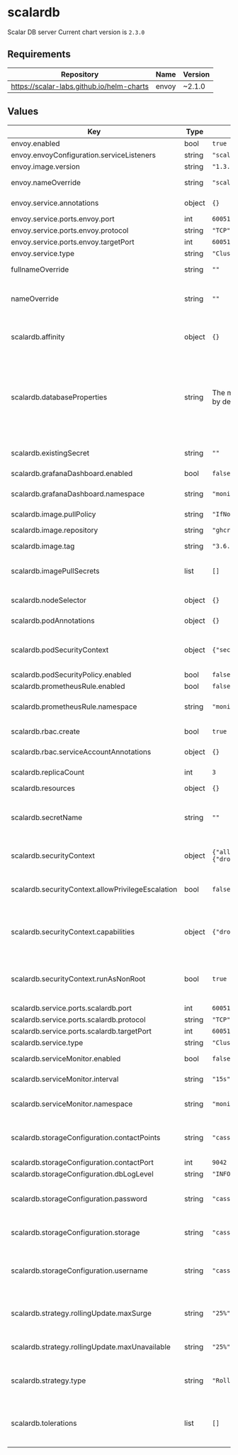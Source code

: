 # scalardb

Scalar DB server
Current chart version is `2.3.0`

## Requirements

| Repository | Name | Version |
|------------|------|---------|
| https://scalar-labs.github.io/helm-charts | envoy | ~2.1.0 |

## Values

| Key | Type | Default | Description |
|-----|------|---------|-------------|
| envoy.enabled | bool | `true` | enable envoy |
| envoy.envoyConfiguration.serviceListeners | string | `"scalardb-service:60051"` | list of service name and port |
| envoy.image.version | string | `"1.3.0"` | Docker tag |
| envoy.nameOverride | string | `"scalardb"` | String to partially override envoy.fullname template |
| envoy.service.annotations | object | `{}` | Service annotations, e.g: prometheus, etc. |
| envoy.service.ports.envoy.port | int | `60051` | envoy public port |
| envoy.service.ports.envoy.protocol | string | `"TCP"` | envoy protocol |
| envoy.service.ports.envoy.targetPort | int | `60051` | envoy k8s internal name |
| envoy.service.type | string | `"ClusterIP"` | service types in kubernetes |
| fullnameOverride | string | `""` | String to fully override scalardb.fullname template |
| nameOverride | string | `""` | String to partially override scalardb.fullname template (will maintain the release name) |
| scalardb.affinity | object | `{}` | The affinity/anti-affinity feature, greatly expands the types of constraints you can express. |
| scalardb.databaseProperties | string | The minimum template of database.properties is set by default. | The database.properties is created based on the values of scalardb.storageConfiguration by default. If you want to customize database.properties, you can override this value with your database.properties. |
| scalardb.existingSecret | string | `""` | Name of existing secret to use for storing database username and password. |
| scalardb.grafanaDashboard.enabled | bool | `false` | Enable grafana dashboard. |
| scalardb.grafanaDashboard.namespace | string | `"monitoring"` | Which namespace grafana dashboard is located. by default monitoring. |
| scalardb.image.pullPolicy | string | `"IfNotPresent"` | Specify a image pulling policy. |
| scalardb.image.repository | string | `"ghcr.io/scalar-labs/scalardb-server"` | Docker image reposiory of Scalar DB server. |
| scalardb.image.tag | string | `"3.6.0"` | Docker tag of the image. |
| scalardb.imagePullSecrets | list | `[]` | Optionally specify an array of imagePullSecrets. Secrets must be manually created in the namespace. |
| scalardb.nodeSelector | object | `{}` | nodeSelector is form of node selection constraint. |
| scalardb.podAnnotations | object | `{}` | Pod annotations for the scalardb deployment |
| scalardb.podSecurityContext | object | `{"seccompProfile":{"type":"RuntimeDefault"}}` | PodSecurityContext holds pod-level security attributes and common container settings. |
| scalardb.podSecurityPolicy.enabled | bool | `false` | Enable pod security policy |
| scalardb.prometheusRule.enabled | bool | `false` | Enable rules for prometheus. |
| scalardb.prometheusRule.namespace | string | `"monitoring"` | Which namespace prometheus is located. by default monitoring. |
| scalardb.rbac.create | bool | `true` | If true, create and use RBAC resources |
| scalardb.rbac.serviceAccountAnnotations | object | `{}` | Annotations for the Service Account |
| scalardb.replicaCount | int | `3` | Default values for number of replicas. |
| scalardb.resources | object | `{}` | Resources allowed to the pod. |
| scalardb.secretName | string | `""` | Secret name that includes sensitive data such as credentials. Each secret key is passed to Pod as environment variables using envFrom. |
| scalardb.securityContext | object | `{"allowPrivilegeEscalation":false,"capabilities":{"drop":["ALL"]},"runAsNonRoot":true}` | Setting security context at the pod applies those settings to all containers in the pod. |
| scalardb.securityContext.allowPrivilegeEscalation | bool | `false` | AllowPrivilegeEscalation controls whether a process can gain more privileges than its parent process |
| scalardb.securityContext.capabilities | object | `{"drop":["ALL"]}` | Capabilities (specifically, Linux capabilities), are used for permission management in Linux. Some capabilities are enabled by default |
| scalardb.securityContext.runAsNonRoot | bool | `true` | Containers should be run as a non-root user with the minimum required permissions (principle of least privilege) |
| scalardb.service.ports.scalardb.port | int | `60051` | Scalar DB server port. |
| scalardb.service.ports.scalardb.protocol | string | `"TCP"` | Scalar DB server protocol. |
| scalardb.service.ports.scalardb.targetPort | int | `60051` | Scalar DB server target port. |
| scalardb.service.type | string | `"ClusterIP"` | service types in kubernetes. |
| scalardb.serviceMonitor.enabled | bool | `false` | Enable metrics collect with prometheus. |
| scalardb.serviceMonitor.interval | string | `"15s"` | Custom interval to retrieve the metrics. |
| scalardb.serviceMonitor.namespace | string | `"monitoring"` | Which namespace prometheus is located. by default monitoring. |
| scalardb.storageConfiguration.contactPoints | string | `"cassandra"` | The database contanct point such as a hostname of Cassandra or a URL of Cosmos DB account. |
| scalardb.storageConfiguration.contactPort | int | `9042` | The database port number. |
| scalardb.storageConfiguration.dbLogLevel | string | `"INFO"` | The log level of Scalar DB |
| scalardb.storageConfiguration.password | string | `"cassandra"` | The password of the database. For Cosmos DB, Dynamo DB please specify a secret key here. |
| scalardb.storageConfiguration.storage | string | `"cassandra"` | Storage implementation. Either cassandra or cosmos or dynamo or jdbc can be set. |
| scalardb.storageConfiguration.username | string | `"cassandra"` | The username of the database. For Cosmos DB please leave blank. For Dynamo DB please specify key id here. |
| scalardb.strategy.rollingUpdate.maxSurge | string | `"25%"` | The number of pods that can be created above the desired amount of pods during an update |
| scalardb.strategy.rollingUpdate.maxUnavailable | string | `"25%"` | The number of pods that can be unavailable during the update process |
| scalardb.strategy.type | string | `"RollingUpdate"` | New pods are added gradually, and old pods are terminated gradually, e.g: Recreate or RollingUpdate |
| scalardb.tolerations | list | `[]` | Tolerations are applied to pods, and allow (but do not require) the pods to schedule onto nodes with matching taints. |
